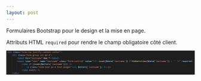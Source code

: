```yaml
---
layout: post
---
```


Formulaires Bootstrap pour le design et la mise en page.

Attributs HTML `required` pour rendre le champ obligatoire côté client.

![form](../images/form_reg.jpg)